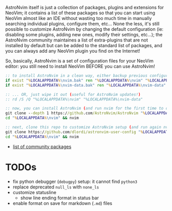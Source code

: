 AstroNvim itself is just a collection of packages, plugins and extensions for NeoVim; it contains a list of these
packages so that you can start using NeoVim almost like an IDE without wasting too much time in manually searching
individual plugins, configure them, etc... None the less, it's still possible to customize AstroNvim by changing the
default configuration (ie: disabling some plugins, adding new ones, modify their settings, etc...); the AstroNvim
community maintaines a list of extra-plugins that are not installed by default but can be added to the standard list
of packages, and you can always add any NeoVim plugin you find on the Internet!

So, basically, AstroNvim is a set of configuration files for your NeoVim editor: you still need to install NeoVim BEFORE
you can use AstroNvim!

```bat
:: to install AstroNvim in a clean way, either backup previous configuration...
if exist "%LOCALAPPDATA%\nvim.bak" ren "%LOCALAPPDATA%\nvim" "%LOCALAPPDATA%\nvim.bak"
if exist "%LOCALAPPDATA%\nvim-data.bak" ren "%LOCALAPPDATA%\nvim-data" "%LOCALAPPDATA%\nvim-data.bak"

:: ... OR, just wipe it out (useful for AstroNvim updates!)
:: rd /S /Q "%LOCALAPPDATA%\nvim" "%LOCALAPPDATA%\nvim-data"

:: now, you can install AstroNvim (and run nvim for the first time to donwload required packages!)
git clone --depth 1 https://github.com/AstroNvim/AstroNvim "%LOCALAPPDATA%\nvim"
cd "%LOCALAPPDATA%\nvim" && nvim

:: next, clone this repo to customize AstroNvim setup (and run again nvim to complete customization!)
git clone https://github.com/dlordi/astronvim-user-config "%LOCALAPPDATA%\nvim\lua\user"
cd "%LOCALAPPDATA%\nvim" && nvim
```

- [list of community packages](https://github.com/AstroNvim/astrocommunity/tree/main)

# TODOs

- fix python debugger (`debugpy`) setup: it cannot find `python3`
- replace deprecated `null_ls` with `none_ls`
- customize statusline
    - show line ending format in status bar
- enable format on save for markdown (`.md`) files
